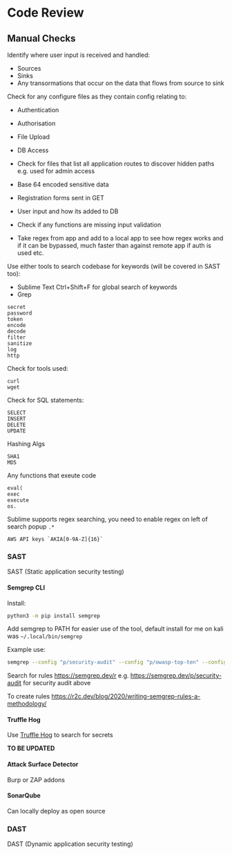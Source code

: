 # Code Review
## Manual Checks
Identify where user input is received and handled:
- Sources
- Sinks
- Any transormations that occur on the data that flows from source to sink

Check for any configure files as they contain config relating to:
- Authentication
- Authorisation
- File Upload
- DB Access

- Check for files that list all application routes to discover hidden paths e.g. used for admin access
- Base 64 encoded sensitive data
- Registration forms sent in GET
- User input and how its added to DB
- Check if any functions are missing input validation
- Take regex from app and add to a local app to see how regex works and if it can be bypassed, much faster than against remote app if auth is used etc. 

Use either tools to search codebase for keywords (will be covered in SAST too):
- Sublime Text Ctrl+Shift+F for global search of keywords
- Grep
```
secret
password
token
encode
decode
filter
sanitize
log
http
```

Check for tools used:
```
curl
wget
```

Check for SQL statements:
```
SELECT
INSERT
DELETE
UPDATE
```

Hashing Algs
```
SHA1
MD5
```

Any functions that exeute code
```
eval(
exec
execute
os.
```

Sublime supports regex searching, you need to enable regex on left of search popup `.*`
```
AWS API keys `AKIA[0-9A-Z]{16}`
```

### SAST
SAST (Static application security testing)

#### Semgrep CLI 
Install:
```bash
python3 -m pip install semgrep
```

Add semgrep to PATH for easier use of the tool, default install for me on kali was `~/.local/bin/semgrep`

Example use:
```bash
semgrep --config "p/security-audit" --config "p/owasp-top-ten" --config "p/javascript" --metrics off -v -o output_file local_repo_folder_name
```

Search for rules https://semgrep.dev/r  e.g. https://semgrep.dev/p/security-audit for security audit above

To create rules https://r2c.dev/blog/2020/writing-semgrep-rules-a-methodology/ 

#### Truffle Hog
Use [Truffle Hog](https://github.com/trufflesecurity/trufflehog) to search for secrets

**TO BE UPDATED**

#### Attack Surface Detector
Burp or ZAP addons

#### SonarQube
Can locally deploy as open source


### DAST
DAST (Dynamic application security testing)
